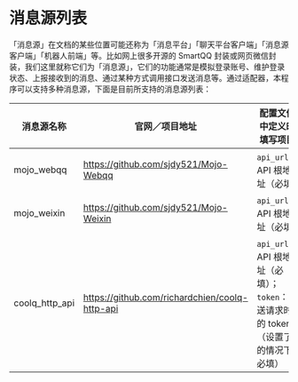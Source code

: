# 消息源列表

「消息源」在文档的某些位置可能还称为「消息平台」「聊天平台客户端」「消息源客户端」「机器人前端」等。比如网上很多开源的 SmartQQ 封装或网页微信封装，我们这里就称它们为「消息源」，它们的功能通常是模拟登录账号、维护登录状态、上报接收到的消息、通过某种方式调用接口发送消息等。通过适配器，本程序可以支持多种消息源，下面是目前所支持的消息源列表：

| 消息源名称          | 官网／项目地址                                  | 配置文件中定义时填写项目                             |
| -------------- | ---------------------------------------- | ---------------------------------------- |
| mojo_webqq     | https://github.com/sjdy521/Mojo-Webqq    | `api_url`：API 根地址（必填）                    |
| mojo_weixin    | https://github.com/sjdy521/Mojo-Weixin   | `api_url`：API 根地址（必填）                    |
| coolq_http_api | https://github.com/richardchien/coolq-http-api | `api_url`：API 根地址（必填）；`token`：发送请求时的 token（设置了的情况下必填） |
